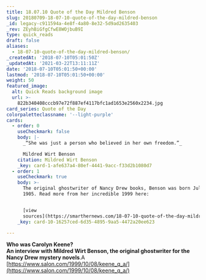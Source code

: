 ```yaml
---
title: 18.07.10 Quote of the Day Mildred Benson
slug: 20180709-18-07-10-quote-of-the-day-mildred-benson
_id: legacy-c911594a-4e8f-4a80-8e32-5d9ad2635403
_rev: ZEyhBiGfgCfwE8WOjbuB9I
type: quick_reads
draft: false
aliases:
  - 18-07-10-quote-of-the-day-mildred-benson/
_createdAt: '2018-07-10T05:01:50Z'
_updatedAt: '2021-03-22T13:11:11Z'
date: '2018-07-10T05:01:50+00:00'
lastmod: '2018-07-10T05:01:50+00:00'
weight: 50
featured_image:
  alt: Quick Reads background image
  url: >-
    822b340408cccb97e72f887ef4117bfc1ad1653e2560x2234.jpg
card_series: Quote of the Day
colorpaletteclassname: '--light-purple'
cards:
  - order: 0
    useCheckmark: false
    body: |-
      _“She was just a person who believed in her own freedom.”_

      Mildred Wirt Benson
    citation: Mildred Wirt Benson
    _key: card-1-afe637a4-80ef-4441-9acc-f33d2b1080d7
  - order: 1
    useCheckmark: true
    body: >-
      The original ghostwriter of Nancy Drew books, Benson was born July 10,
      1905. Read more from her incredible 1999 here:


      [view
      sources](https://smarthernews.com/18-07-10-quote-of-the-day-mildred-benson/)
    _key: card-10-16257ced-6d35-4895-9aa5-4472a20ee623

---
```

**Who was Carolyn Keene?**  
**An interview with Mildred Wirt Benson, the original ghostwriter for the Nancy Drew mystery novels**.A [https://www.salon.com/1999/10/08/keene_q_a/](https://www.salon.com/1999/10/08/keene_q_a/)